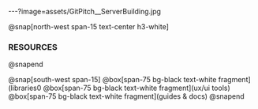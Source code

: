 ---?image=assets/GitPitch__ServerBuilding.jpg

@snap[north-west span-15 text-center h3-white]
### RESOURCES
@snapend

@snap[south-west span-15]
  @box[span-75 bg-black text-white fragment](libraries0
  @box[span-75 bg-black text-white fragment](ux/ui tools)
  @box[span-75 bg-black text-white fragment](guides & docs) 
@snapend
